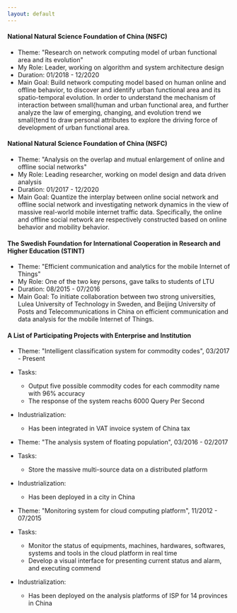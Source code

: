 ```yaml
---
layout: default
---
```


#### National Natural Science Foundation of China (NSFC)
- Theme: "Research on network computing model of urban functional area and its evolution"
- My Role: Leader, working on algorithm and system architecture design
- Duration: 01/2018 - 12/2020 
- Main Goal: 
Build network computing model based on human online and offline behavior, to discover and identify urban functional area and its spatio-temporal evolution. In order to understand the mechanism of interaction between small{human and urban functional area, and further analyze the law of emerging, changing, and evolution trend we small{tend to draw personal attributes to explore the driving force of development of urban functional area.
 
#### National Natural Science Foundation of China (NSFC)
- Theme: "Analysis on the overlap and mutual enlargement of online and offline social networks"
- My Role: Leading researcher, working on model design and data driven analysis
- Duration: 01/2017 - 12/2020 
- Main Goal: 
Quantize the interplay between online social network and offline social network and investigating network dynamics in the view of massive real-world mobile internet traffic data. Specifically, the online and offline social network are respectively constructed based on online behavior and mobility behavior. 
     
#### The Swedish Foundation for International Cooperation in Research and Higher Education (STINT)
- Theme: "Efficient communication and analytics for the mobile Internet of Things"
- My Role: One of the two key persons, gave talks to students of LTU
- Duration: 08/2015 - 07/2016
- Main Goal: 
To initiate collaboration between two strong universities, Lulea University of Technology in Sweden, and Beijing University of Posts and Telecommunications in China on efficient communication and data analysis for the mobile Internet of Things.
        
#### A List of Participating Projects with Enterprise and Institution 
- Theme: "Intelligent classification system for commodity codes", 03/2017 - Present 
- Tasks: 
    - Output five possible commodity codes for each commodity name with 96\% accuracy
    - The response of the system reachs 6000 Query Per Second
- Industrialization: 
    - Has been integrated in VAT invoice system of China tax

- Theme: "The analysis system of floating population", 03/2016 - 02/2017
- Tasks: 
    - Store the massive multi-source data on a distributed platform
- Industrialization: 
    - Has been deployed in a city in China
      
- Theme: "Monitoring system for cloud computing platform", 11/2012 - 07/2015 
- Tasks: 
    - Monitor the status of equipments, machines, hardwares, softwares, systems and tools in the cloud platform in real time
    - Develop a visual interface for presenting current status and alarm, and executing commend
- Industrialization: 
    - Has been deployed on the analysis platforms of ISP for 14 provinces in China


